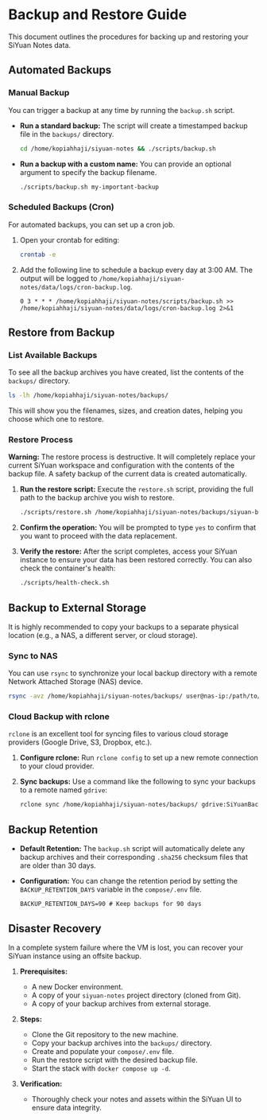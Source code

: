 # Backup and Restore Guide

This document outlines the procedures for backing up and restoring your SiYuan Notes data.

## Automated Backups

### Manual Backup

You can trigger a backup at any time by running the `backup.sh` script.

-   **Run a standard backup:**
    The script will create a timestamped backup file in the `backups/` directory.
    ```bash
    cd /home/kopiahhaji/siyuan-notes && ./scripts/backup.sh
    ```

-   **Run a backup with a custom name:**
    You can provide an optional argument to specify the backup filename.
    ```bash
    ./scripts/backup.sh my-important-backup
    ```

### Scheduled Backups (Cron)

For automated backups, you can set up a cron job.

1.  Open your crontab for editing:
    ```bash
    crontab -e
    ```

2.  Add the following line to schedule a backup every day at 3:00 AM. The output will be logged to `/home/kopiahhaji/siyuan-notes/data/logs/cron-backup.log`.

    ```crontab
    0 3 * * * /home/kopiahhaji/siyuan-notes/scripts/backup.sh >> /home/kopiahhaji/siyuan-notes/data/logs/cron-backup.log 2>&1
    ```

## Restore from Backup

### List Available Backups

To see all the backup archives you have created, list the contents of the `backups/` directory.

```bash
ls -lh /home/kopiahhaji/siyuan-notes/backups/
```
This will show you the filenames, sizes, and creation dates, helping you choose which one to restore.

### Restore Process

**Warning:** The restore process is destructive. It will completely replace your current SiYuan workspace and configuration with the contents of the backup file. A safety backup of the current data is created automatically.

1.  **Run the restore script:**
    Execute the `restore.sh` script, providing the full path to the backup archive you wish to restore.

    ```bash
    ./scripts/restore.sh /home/kopiahhaji/siyuan-notes/backups/siyuan-backup-20251006_010630.tar.gz
    ```

2.  **Confirm the operation:**
    You will be prompted to type `yes` to confirm that you want to proceed with the data replacement.

3.  **Verify the restore:**
    After the script completes, access your SiYuan instance to ensure your data has been restored correctly. You can also check the container's health:
    ```bash
    ./scripts/health-check.sh
    ```

## Backup to External Storage

It is highly recommended to copy your backups to a separate physical location (e.g., a NAS, a different server, or cloud storage).

### Sync to NAS

You can use `rsync` to synchronize your local backup directory with a remote Network Attached Storage (NAS) device.

```bash
rsync -avz /home/kopiahhaji/siyuan-notes/backups/ user@nas-ip:/path/to/siyuan/backups/
```

### Cloud Backup with rclone

`rclone` is an excellent tool for syncing files to various cloud storage providers (Google Drive, S3, Dropbox, etc.).

1.  **Configure rclone:**
    Run `rclone config` to set up a new remote connection to your cloud provider.

2.  **Sync backups:**
    Use a command like the following to sync your backups to a remote named `gdrive`:
    ```bash
    rclone sync /home/kopiahhaji/siyuan-notes/backups/ gdrive:SiYuanBackups --progress
    ```

## Backup Retention

-   **Default Retention:** The `backup.sh` script will automatically delete any backup archives and their corresponding `.sha256` checksum files that are older than 30 days.

-   **Configuration:** You can change the retention period by setting the `BACKUP_RETENTION_DAYS` variable in the `compose/.env` file.
    ```env
    BACKUP_RETENTION_DAYS=90 # Keep backups for 90 days
    ```

## Disaster Recovery

In a complete system failure where the VM is lost, you can recover your SiYuan instance using an offsite backup.

1.  **Prerequisites:**
    -   A new Docker environment.
    -   A copy of your `siyuan-notes` project directory (cloned from Git).
    -   A copy of your backup archives from external storage.

2.  **Steps:**
    -   Clone the Git repository to the new machine.
    -   Copy your backup archives into the `backups/` directory.
    -   Create and populate your `compose/.env` file.
    -   Run the restore script with the desired backup file.
    -   Start the stack with `docker compose up -d`.

3.  **Verification:**
    -   Thoroughly check your notes and assets within the SiYuan UI to ensure data integrity.
